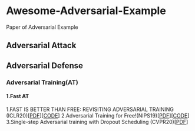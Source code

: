 # Awesome-Adversarial-Example
Paper of Adversarial Example 

## Adversarial Attack

## Adversarial Defense
### Adversarial Training(AT)
#### 1.Fast AT
1.FAST IS BETTER THAN FREE: REVISITING ADVERSARIAL TRAINING (ICLR20)[[PDF](https://arxiv.org/abs/2001.03994)][[CODE](https://github.com/locuslab/fast_adversarial)]
2.Adversarial Training for Free!(NIPS19)[[PDF](http://papers.nips.cc/paper/8597-adversarial-training-for-free.pdf)][[CODE](https://github.com/mahyarnajibi/FreeAdversarialTraining)]
3.Single-step Adversarial training with Dropout Scheduling (CVPR20)[[PDF](https://openaccess.thecvf.com/content_CVPR_2020/papers/B.S._Single-Step_Adversarial_Training_With_Dropout_Scheduling_CVPR_2020_paper.pdf)]
